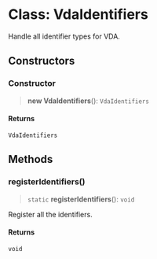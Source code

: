 # Class: VdaIdentifiers

Handle all identifier types for VDA.

## Constructors

### Constructor

> **new VdaIdentifiers**(): `VdaIdentifiers`

#### Returns

`VdaIdentifiers`

## Methods

### registerIdentifiers()

> `static` **registerIdentifiers**(): `void`

Register all the identifiers.

#### Returns

`void`
